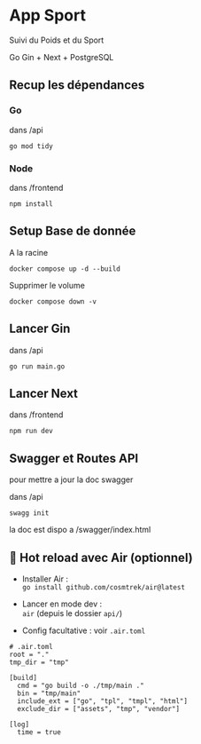 # App Sport

Suivi du Poids et du Sport   

Go Gin + Next + PostgreSQL   


## Recup les dépendances

### Go

dans /api
```
go mod tidy
```

### Node

dans /frontend
```
npm install
```

## Setup Base de donnée

A la racine 
```
docker compose up -d --build
```

Supprimer le volume 
```
docker compose down -v
```

## Lancer Gin

dans /api
```
go run main.go
```

## Lancer Next

dans /frontend

```
npm run dev
```

## Swagger et Routes API

pour mettre a jour la doc swagger 

dans /api
```
swagg init
```

la doc est dispo a /swagger/index.html

## 🔄 Hot reload avec Air (optionnel)

- Installer Air :  
  `go install github.com/cosmtrek/air@latest`

- Lancer en mode dev :  
  `air` (depuis le dossier `api/`)

- Config facultative : voir `.air.toml`

```
# .air.toml
root = "."
tmp_dir = "tmp"

[build]
  cmd = "go build -o ./tmp/main ."
  bin = "tmp/main"
  include_ext = ["go", "tpl", "tmpl", "html"]
  exclude_dir = ["assets", "tmp", "vendor"]

[log]
  time = true
```